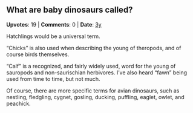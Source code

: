 ## What are baby dinosaurs called?
    
**Upvotes**: 19 | **Comments**: 0 | **Date**: [3y](https://www.quora.com/What-are-baby-dinosaurs-called/answer/Gary-Meaney)

Hatchlings would be a universal term.

“Chicks” is also used when describing the young of theropods, and of course birds themselves.

“Calf” is a recognized, and fairly widely used, word for the young of sauropods and non-saurischian herbivores. I’ve also heard “fawn” being used from time to time, but not much.

Of course, there are more specific terms for avian dinosaurs, such as nestling, fledgling, cygnet, gosling, ducking, puffling, eaglet, owlet, and peachick.

